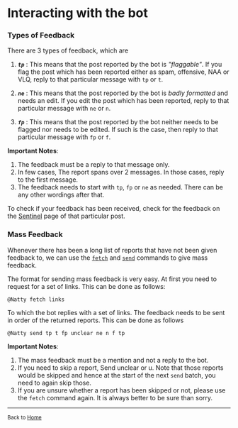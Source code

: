 # Interacting with the bot

### Types of Feedback 

There are 3 types of feedback, which are 

1. ***`tp`*** : This means that the post reported by the bot is *"flaggable"*. If you flag the post which has been reported either as spam, offensive, NAA or VLQ, reply to that particular message with `tp` or `t`. 

2. ***`ne`*** : This means that the post reported by the bot is *badly formatted* and needs an edit. If you edit the post which has been reported, reply to that particular message with `ne` or `n`. 

3. ***`fp`*** : This means that the post reported by the bot neither needs to be flagged nor needs to be edited. If such is the case, then reply to that particular message with `fp` or `f`. 

**Important Notes**:

1. The feedback must be a reply to that message only. 
2. In few cases, The report spans over 2 messages. In those cases, reply to the first message. 
3. The feedback needs to start with `tp`, `fp` or `ne` as needed. There can be any other wordings after that. 

To check if your feedback has been received, check for the feedback on the [Sentinel](/Natty/sentinel) page of that particular post. 

### Mass Feedback 

Whenever there has been a long list of reports that have not been given feedback to, we can use the [`fetch`](https://github.com/SOBotics/NATOBot/wiki/Commands#fetch-command-format) and [`send`](https://github.com/SOBotics/NATOBot/wiki/Commands#send-command-format) commands to give mass feedback. 

The format for sending mass feedback is very easy. At first you need to request for a set of links. This can be done as follows: 

    @Natty fetch links 

To which the bot replies with a set of links. The feedback needs to be sent in order of the returned reports. This can be done as follows 

    @Natty send tp t fp unclear ne n f tp 

**Important Notes**: 

1. The mass feedback must be a mention and not a reply to the bot. 
2. If you need to skip a report, Send unclear or u. Note that those reports would be skipped and hence at the start of the next `send` batch, you need to again skip those. 
3. If you are unsure whether a report has been skipped or not, please use the `fetch` command again. It is always better to be sure than sorry. 


----

<sub>Back to [Home](/Natty)</sub>